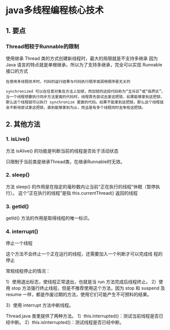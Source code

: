 # java多线程编程核心技术

## 1. 要点
 ### Thread相较于Runnable的限制
 使用继承 Thread 类的方式创建新线程时，最大的局限就是不支持多继承
 因为 Java 语言的特点就是单根继承，所以为了支持多继承，完全可以实现 Runnable 接口的方式

```text
在使用多线程技术时，代码的运行结果与代码执行顺序或调用顺序是无关的
```

 ```text
synchronized 可以在任意对象及方法上加锁，而加锁的这段代码称为“互斥区”或“临界区”。当一个线程想要执行同步方法里面的代码时，线程首先尝试去拿这把锁，如果能够拿到这把锁，那么这个线程就可以执行 synchronize 里面的代码。如果不能拿到这把锁，那么这个线程就会不断地尝试拿这把锁，直到能够拿到为止，而且是有多个线程同时去争抢这把锁。
 ```



## 2. 其他方法

### 1. isLive()

方法 isAlive() 的功能是判断当前的线程是否处于活动状态

只限制于当前类是继承Thread类，在继承Runnable时无效。

### 2. sleep() 

方法 sleep() 的作用是在指定的毫秒数内让当前“正在执行的线程”休眠（暂停执行）。
这个“正在执行的线程”是指 this.currentThread() 返回的线程

### 3. getId()

getId() 方法的作用是取得线程的唯一标识。

### 4. interrupt()

停止一个线程

这个方法不会终止一个正在运行的线程，还需要加入一个判断才可以完成线
程的停止

常规线程停止的情况：

1）使用退出标志，使线程正常退出，也就是当 run 方法完成后线程终止。
2）使用 stop 方法强行终止线程，但是不推荐使用这个方法，因为 stop 和 suspend 及
resume 一样，都是作废过期的方法，使用它们可能产生不可预料的结果。

3）使用 interrupt 方法中断线程。



Thread.java 类里提供了两种方法。
1）this.interrupted()：测试当前线程是否已经中断。
2）this.isInterrupted()：测试线程是否已经中断。

